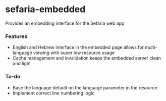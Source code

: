 # sefaria-embedded
Provides an embedding interface for the Sefaria web app

### Features
* English and Hebrew interface in the embedded page allows for multi-language viewing with super low resource usage 
* Cache management and invalidation keeps the embedded server clean and light
### To-do
* Base the language default on the language parameter in the resource
* Implement correct line numbering logic

